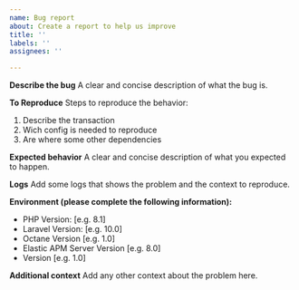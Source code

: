 ```yaml
---
name: Bug report
about: Create a report to help us improve
title: ''
labels: ''
assignees: ''

---
```


**Describe the bug**
A clear and concise description of what the bug is.

**To Reproduce**
Steps to reproduce the behavior:

1. Describe the transaction  
2. Wich config is needed to reproduce
3. Are where some other dependencies

**Expected behavior**
A clear and concise description of what you expected to happen.

**Logs**
Add some logs that shows the problem and the context to reproduce.

**Environment (please complete the following information):**

- PHP Version: [e.g. 8.1]
- Laravel Version: [e.g. 10.0]
- Octane Version [e.g. 1.0]
- Elastic APM Server Version [e.g. 8.0]
- Version [e.g. 1.0]

**Additional context**
Add any other context about the problem here.
